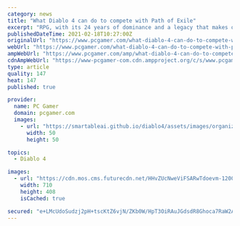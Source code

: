 ```yaml
---
category: news
title: "What Diablo 4 can do to compete with Path of Exile"
excerpt: "RPG, with its 24 years of dominance and a legacy that makes other games sweat. Diablo 3, despite a bumpy start, carried on that legacy, and players got to watch it evolve over a multitude of updates."
publishedDateTime: 2021-02-18T10:27:00Z
originalUrl: "https://www.pcgamer.com/what-diablo-4-can-do-to-compete-with-path-of-exile/"
webUrl: "https://www.pcgamer.com/what-diablo-4-can-do-to-compete-with-path-of-exile/"
ampWebUrl: "https://www.pcgamer.com/amp/what-diablo-4-can-do-to-compete-with-path-of-exile/"
cdnAmpWebUrl: "https://www-pcgamer-com.cdn.ampproject.org/c/s/www.pcgamer.com/amp/what-diablo-4-can-do-to-compete-with-path-of-exile/"
type: article
quality: 147
heat: 147
published: true

provider:
  name: PC Gamer
  domain: pcgamer.com
  images:
    - url: "https://smartableai.github.io/diablo4/assets/images/organizations/pcgamer.com-50x50.jpg"
      width: 50
      height: 50

topics:
  - Diablo 4

images:
  - url: "https://cdn.mos.cms.futurecdn.net/HHvZUcNweViFSARwTdoevm-1200-80.jpg"
    width: 710
    height: 408
    isCached: true

secured: "e+LMcUdoSudzj2pH+tscKtZ6vjN/ZKb0W/HpT3OiRAuJGdsdR8Ghoca7RaW2AC4w7jrbvWciQTFrtXbr0JM3vea/GRN5AScVXuOQhoNAZFCHBYRZrCWJ5SkHQ16835XQd/Qw5tKPRawDAJIUspi24WMfrrO9/4hBy4Z96eSNeD4r6aPWrtfZls6aDENydH6+S23XWR3Jo2DSfHxn8CFjeIg0MGjcIeDsBRO56ItleHfg7ktZle7udcgrdlPPvB/DXIzpte6Comrx/aLQtW0aYa2WkLYDrc5MrE47uJ/RAxcRWxiRetNT/8R2jdIuWCjFd/fKX7H1mGsrYbKQoXwBvV/twlbjaaXDp+S876Df2Lk=;P+TLQX+ZYYSMP/WS0gfPwQ=="
---
```


